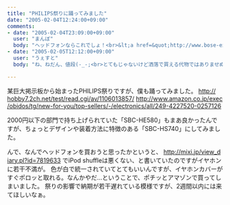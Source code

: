 ```yaml
---
title: "PHILIPS祭りに踊ってみました"
date: "2005-02-04T12:24:00+09:00"
comments:
- date: "2005-02-04T23:09:00+09:00"
  user: "まんぼ"
  body: "ヘッドフォンならこれでしょ！<br>&lt;a href=&quot;http://www.bose-export.com/headphone/qc2/index.html&quot; target=&quot;_blank&quot; rel=&quot;nofollow&quot;&gt;http://&lt;wbr/&gt;www.bos&lt;wbr/&gt;e-expor&lt;wbr/&gt;t.com/h&lt;wbr/&gt;eadphon&lt;wbr/&gt;e/qc2/i&lt;wbr/&gt;ndex.ht&lt;wbr/&gt;ml&lt;/a&gt;"
- date: "2005-02-05T12:12:00+09:00"
  user: "うぇすと"
  body: "ね、ねだん、値段(-_-;<br>とてもじゃないけど洒落で買える代物ではありませぬぞ？<br><br>祭りの趣旨も、「安いけどそこそこいけるぞフィリップス！」ですので...。"

---
```


<div class="diaryPhoto"><a href="/images/mixi/2005/8055174_226.jpg" data-lightbox="30"><img src="/images/mixi/2005/.thumbnail/8055174_226.jpg.jpg" alt="" /></a></div>
某巨大掲示板から始まったPHILIPS祭りですが、僕も踊ってみました。
<a href="http://hobby7.2ch.net/test/read.cgi/av/1106013857/" rel="nofollow" target="_blank">http://<wbr />hobby7.<wbr />2ch.net<wbr />/test/r<wbr />ead.cgi<wbr />/av/110<wbr />6013857<wbr />/</a>
<a href="http://www.amazon.co.jp/exec/obidos/tg/new-for-you/top-sellers/-/electronics/all/249-4227520-0257126" rel="nofollow" target="_blank">http://<wbr />www.ama<wbr />zon.co.<wbr />jp/exec<wbr />/obidos<wbr />/tg/new<wbr />-for-yo<wbr />u/top-s<wbr />ellers/<wbr />-/elect<wbr />ronics/<wbr />all/249<wbr />-422752<wbr />0-02571<wbr />26</a>

2000円以下の部門で持ち上げられていた「SBC-HE580」もまあ良かったんですが、ちょっとデザインや装着方法に特徴のある「SBC-HS740」にしてみました。

んで、なんでヘッドフォンを買おうと思ったかというと、
<a href="http://mixi.jp/view_diary.pl?id=7819633">http://<wbr />mixi.jp<wbr />/view_d<wbr />iary.pl<wbr />?id=781<wbr />9633</a>
でiPod shuffleは悪くない、と書いていたのですがイヤホンに若干不満が。
色が白で統一されていてとてもいいんですが、イヤホンカバーがすぐポロッと取れる。なんかやだ...ということで、ポチッとアマゾンで買ってしまいました。
祭りの影響で納期が若干遅れている模様ですが、2週間以内には来てほしいなぁ。
